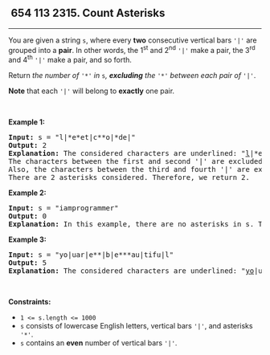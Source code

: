 <h2> 654 113
2315. Count Asterisks</h2><hr><div><p>You are given a string <code>s</code>, where every <strong>two</strong> consecutive vertical bars <code>'|'</code> are grouped into a <strong>pair</strong>. In other words, the 1<sup>st</sup> and 2<sup>nd</sup> <code>'|'</code> make a pair, the 3<sup>rd</sup> and 4<sup>th</sup> <code>'|'</code> make a pair, and so forth.</p>

<p>Return <em>the number of </em><code>'*'</code><em> in </em><code>s</code><em>, <strong>excluding</strong> the </em><code>'*'</code><em> between each pair of </em><code>'|'</code>.</p>

<p><strong>Note</strong> that each <code>'|'</code> will belong to <strong>exactly</strong> one pair.</p>

<p>&nbsp;</p>
<p><strong class="example">Example 1:</strong></p>

<pre><strong>Input:</strong> s = "l|*e*et|c**o|*de|"
<strong>Output:</strong> 2
<strong>Explanation:</strong> The considered characters are underlined: "<u>l</u>|*e*et|<u>c**o</u>|*de|".
The characters between the first and second '|' are excluded from the answer.
Also, the characters between the third and fourth '|' are excluded from the answer.
There are 2 asterisks considered. Therefore, we return 2.</pre>

<p><strong class="example">Example 2:</strong></p>

<pre><strong>Input:</strong> s = "iamprogrammer"
<strong>Output:</strong> 0
<strong>Explanation:</strong> In this example, there are no asterisks in s. Therefore, we return 0.
</pre>

<p><strong class="example">Example 3:</strong></p>

<pre><strong>Input:</strong> s = "yo|uar|e**|b|e***au|tifu|l"
<strong>Output:</strong> 5
<strong>Explanation:</strong> The considered characters are underlined: "<u>yo</u>|uar|<u>e**</u>|b|<u>e***au</u>|tifu|<u>l</u>". There are 5 asterisks considered. Therefore, we return 5.</pre>

<p>&nbsp;</p>
<p><strong>Constraints:</strong></p>

<ul>
	<li><code>1 &lt;= s.length &lt;= 1000</code></li>
	<li><code>s</code> consists of lowercase English letters, vertical bars <code>'|'</code>, and asterisks <code>'*'</code>.</li>
	<li><code>s</code> contains an <strong>even</strong> number of vertical bars <code>'|'</code>.</li>
</ul>
</div>